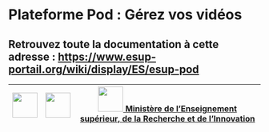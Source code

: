 # Plateforme Pod : Gérez vos vidéos

## Retrouvez toute la documentation à cette adresse : https://www.esup-portail.org/wiki/display/ES/esup-pod


[<img src="https://www.univ-lille.fr/typo3conf/ext/ul2fpfb/Resources/Public/assets/img/UL-ROSE-dark-2014.svg" height="50" >](https://www.univ-lille.fr "Université de Lille") | [<img src="https://www.esup-portail.org/sites/default/files/logo-esupportail_1.png" height="50" >](https://www.esup-portail.org "Esup Portail") | [<img src="http://cache.media.enseignementsup-recherche.gouv.fr/image/Global/35/8/Marianne_seule_MESRI_head_www_766358.jpg" height="50" > Ministère de lʼEnseignement supérieur, de la Recherche et de lʼInnovation](http://www.enseignementsup-recherche.gouv.fr "Ministère de lʼEnseignement supérieur, de la Recherche et de lʼInnovation")
:-----:|:-----:|:----:
